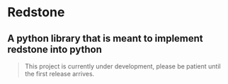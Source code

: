 
# Redstone

## A python library that is meant to implement redstone into python
> This project is currently under development, please be patient until the first release arrives.

